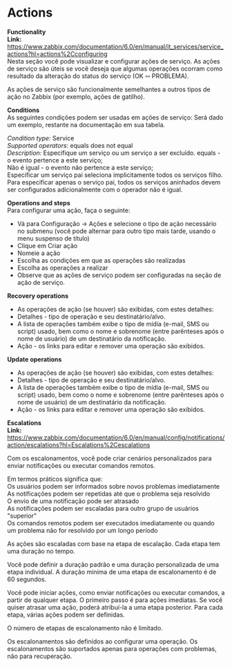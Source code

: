 # **Actions**<br>

   **Functionality**<br>
   **Link:** https://www.zabbix.com/documentation/6.0/en/manual/it_services/service_actions?hl=actions%2Cconfiguring<br>
   Nesta seção você pode visualizar e configurar ações de serviço. As ações de serviço são úteis se você deseja que algumas operações ocorram como resultado da alteração do status do serviço (OK ⇿ PROBLEMA).<br>

   As ações de serviço são funcionalmente semelhantes a outros tipos de ação no Zabbix (por exemplo, ações de gatilho).<br>

  **Conditions**<br>
   As seguintes condições podem ser usadas em ações de serviço: Será dado um exemplo, restante na documentação em sua tabela.<br>

   *Condition type:* Service <br>
   *Supported operators:* equals does not equal <br>
   *Description:* Especifique um serviço ou um serviço a ser excluído. equals - o evento pertence a este serviço;<br>
                Não é igual - o evento não pertence a este serviço;<br>
                Especificar um serviço pai seleciona implicitamente todos os serviços filho. Para especificar apenas o serviço pai, todos os serviços aninhados devem ser configurados adicionalmente com o operador não é igual.<br>
   


  **Operations and steps**<br>
    Para configurar uma ação, faça o seguinte:<br>
      
  -  Vá para Configuração -> Ações e selecione o tipo de ação necessário no submenu (você pode alternar para outro tipo mais tarde, usando o menu suspenso de título)<br>
  - Clique em Criar ação<br>
  - Nomeie a ação<br>
  - Escolha as condições em que as operações são realizadas<br>
  - Escolha as operações a realizar<br>
  - Observe que as ações de serviço podem ser configuradas na seção de ação de serviço.<br>

  **Recovery operations**<br>
  - As operações de ação (se houver) são exibidas, com estes detalhes:<br>
  - Detalhes - tipo de operação e seu destinatário/alvo.<br>
  - A lista de operações também exibe o tipo de mídia (e-mail, SMS ou script) usado, bem como o nome e sobrenome (entre parênteses após o nome de usuário) de um destinatário da notificação.<br>
  - Ação - os links para editar e remover uma operação são exibidos.<br>

  **Update operations**<br>
  - As operações de ação (se houver) são exibidas, com estes detalhes:<br>
  - Detalhes - tipo de operação e seu destinatário/alvo.<br>
  - A lista de operações também exibe o tipo de mídia (e-mail, SMS ou script) usado, bem como o nome e sobrenome (entre parênteses após o nome de usuário) de um destinatário da notificação.<br>
  - Ação - os links para editar e remover uma operação são exibidos.<br>

  **Escalations**<br>
  **Link:** https://www.zabbix.com/documentation/6.0/en/manual/config/notifications/action/escalations?hl=Escalations%2Cescalations<br>
  
   Com os escalonamentos, você pode criar cenários personalizados para enviar notificações ou executar comandos remotos.<br>

   Em termos práticos significa que:<br>
                                    Os usuários podem ser informados sobre novos problemas imediatamente<br>
                                    As notificações podem ser repetidas até que o problema seja resolvido<br>
                                    O envio de uma notificação pode ser atrasado<br>
                                    As notificações podem ser escaladas para outro grupo de usuários "superior"<br>
                                    Os comandos remotos podem ser executados imediatamente ou quando um problema não for resolvido por um longo período<br>
    
  As ações são escaladas com base na etapa de escalação. Cada etapa tem uma duração no tempo.<br>

  Você pode definir a duração padrão e uma duração personalizada de uma etapa individual. A duração mínima de uma etapa de escalonamento é de 60 segundos.<br>

  Você pode iniciar ações, como enviar notificações ou executar comandos, a partir de qualquer etapa. O primeiro passo é para ações imediatas. Se você quiser atrasar uma ação, poderá atribuí-la a uma etapa posterior. Para cada etapa, várias ações podem ser definidas.<br>

  O número de etapas de escalonamento não é limitado.<br>

  Os escalonamentos são definidos ao configurar uma operação. Os escalonamentos são suportados apenas para operações com problemas, não para recuperação.<br>
